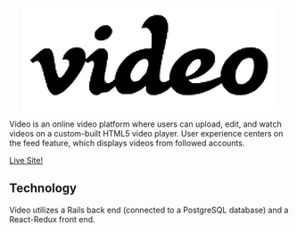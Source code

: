 <p align="center">
  <img src='./app/assets/images/video_logo_black.png' />
  <!-- ![alt text](./app/assets/images/video_logo_black.png "Video Logo") -->
</p>

Video is an online video platform where users can upload, edit, and watch videos on a custom-built
HTML5 video player. User experience centers on the feed feature, which displays videos from followed accounts.

[Live Site!](https://a-video.herokuapp.com/#/)

## Technology
Video utilizes a Rails back end (connected to a PostgreSQL database) and a React-Redux front end.
